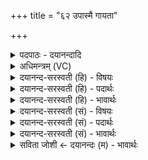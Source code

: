 +++
title = "६२ उपास्मै गायता"

+++
<details><summary>पदपाठः - दयानन्दादि</summary>

उप॑। अ॒स्मै॒। गा॒य॒त॒। न॒रः॒। पव॑मानाय। इन्द॑वे। अ॒भि। दे॒वान्। इय॑क्षते। ६२।
</details>

<details><summary>अधिमन्त्रम् (VC)</summary>

- सोमो देवता
- देवल ऋषिः
- निचृद्गायत्री
- षड्जः
</details>

<details><summary>दयानन्द-सरस्वती (हि) - विषयः</summary>

अब पढ़ने-पढ़ानेवाले कैसे वर्त्तें, इस विषय को अगले मन्त्र में कहा है ॥
</details>

<details><summary>दयानन्द-सरस्वती (हि) - पदार्थः</summary>

पदार्थान्वयभाषाः -  हे (नरः) नायक अध्यापकादि लोगो ! तुम लोग (देवान्) विद्वानों को (अभि) सब ओर से (इयक्षते) सत्कार करना चाहते हुए (अस्मै) इस (पवमानाय) पवित्र करनेहारे (इन्दवे) कोमल विद्यार्थी के लिये (उपगायत) निकटस्थ हो के शास्त्रों को पढ़ाया करो ॥६२ ॥
</details>

<details><summary>दयानन्द-सरस्वती (हि) - भावार्थः</summary>

भावार्थभाषाः -  इस मन्त्र में वाचकलुप्तोपमालङ्कार है। जैसे जिज्ञासु लोग अध्यापकों को सन्तुष्ट करना चाहते हैं, वैसे अध्यापक लोग भी उनको पढ़ाने की इच्छा रक्खा करें ॥६२ ॥
</details>

<details><summary>दयानन्द-सरस्वती (सं) - विषयः</summary>

अथाध्यापकाध्येतारः कथं वर्त्तेरन्नित्याह ॥
</details>

<details><summary>दयानन्द-सरस्वती (सं) - पदार्थः</summary>

पदार्थान्वयभाषाः -  हे नरो ! यूयं देवानभीयक्षतेऽस्मै पवमानायेन्दव उपगायत ॥६२ ॥
</details>

<details><summary>दयानन्द-सरस्वती (सं) - भावार्थः</summary>

भावार्थभाषाः -  अत्र वाचकलुप्तोपमालङ्कारः। यथा जिज्ञासवोऽध्यापकान् सन्तुष्टान् कर्त्तुमिच्छन्ति, तथाऽध्यापका अपि तानध्यापयितुमिच्छेयुः ॥६२ ॥
</details>

<details><summary>सविता जोशी ← दयानन्दः (म) - भावार्थः</summary>

भावार्थभाषाः -  या मंत्रात वाचकलुप्तोपमालंकार आहे. जसे जिज्ञासू लोक अध्यापकांना सर्व प्रकारे संतुष्ट करू इच्छितात तसे अध्यापकांनीही विद्यार्थ्यांना शिकविण्याची इच्छा बाळगावी.
</details>